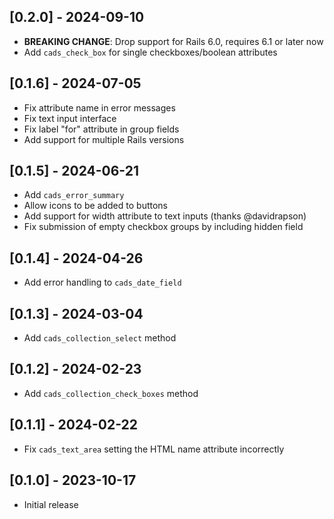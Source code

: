 ## [0.2.0] - 2024-09-10

- **BREAKING CHANGE**: Drop support for Rails 6.0, requires 6.1 or later now
- Add `cads_check_box` for single checkboxes/boolean attributes

## [0.1.6] - 2024-07-05

- Fix attribute name in error messages
- Fix text input interface
- Fix label "for" attribute in group fields
- Add support for multiple Rails versions

## [0.1.5] - 2024-06-21

- Add `cads_error_summary`
- Allow icons to be added to buttons
- Add support for width attribute to text inputs (thanks @davidrapson)
- Fix submission of empty checkbox groups by including hidden field

## [0.1.4] - 2024-04-26

- Add error handling to `cads_date_field`

## [0.1.3] - 2024-03-04

- Add `cads_collection_select` method

## [0.1.2] - 2024-02-23

- Add `cads_collection_check_boxes` method

## [0.1.1] - 2024-02-22

- Fix `cads_text_area` setting the HTML name attribute incorrectly

## [0.1.0] - 2023-10-17

- Initial release
